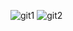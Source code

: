 ![git1](https://github.com/user-attachments/assets/772e3efd-70cf-4967-9091-bb84d9e8af47)
![git2](https://github.com/user-attachments/assets/384bcb60-7884-4c69-a8c5-38c45d9625a3)
